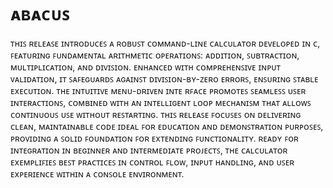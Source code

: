 # ᴀʙᴀᴄᴜꜱ
ᴛʜɪꜱ ʀᴇʟᴇᴀꜱᴇ ɪɴᴛʀᴏᴅᴜᴄᴇꜱ ᴀ ʀᴏʙᴜꜱᴛ ᴄᴏᴍᴍᴀɴᴅ-ʟɪɴᴇ ᴄᴀʟᴄᴜʟᴀᴛᴏʀ ᴅᴇᴠᴇʟᴏᴘᴇᴅ ɪɴ ᴄ, ꜰᴇᴀᴛᴜʀɪɴɢ ꜰᴜɴᴅᴀᴍᴇɴᴛᴀʟ ᴀʀɪᴛʜᴍᴇᴛɪᴄ ᴏᴘᴇʀᴀᴛɪᴏɴꜱ: ᴀᴅᴅɪᴛɪᴏɴ, ꜱᴜʙᴛʀᴀᴄᴛɪᴏɴ, ᴍᴜʟᴛɪᴘʟɪᴄᴀᴛɪᴏɴ, ᴀɴᴅ ᴅɪᴠɪꜱɪᴏɴ. ᴇɴʜᴀɴᴄᴇᴅ ᴡɪᴛʜ ᴄᴏᴍᴘʀᴇʜᴇɴꜱɪᴠᴇ ɪɴᴘᴜᴛ ᴠᴀʟɪᴅᴀᴛɪᴏɴ, ɪᴛ ꜱᴀꜰᴇɢᴜᴀʀᴅꜱ ᴀɢᴀɪɴꜱᴛ ᴅɪᴠɪꜱɪᴏɴ-ʙʏ-ᴢᴇʀᴏ ᴇʀʀᴏʀꜱ, ᴇɴꜱᴜʀɪɴɢ ꜱᴛᴀʙʟᴇ ᴇxᴇᴄᴜᴛɪᴏɴ. ᴛʜᴇ ɪɴᴛᴜɪᴛɪᴠᴇ ᴍᴇɴᴜ-ᴅʀɪᴠᴇɴ ɪɴᴛᴇ ʀꜰᴀᴄᴇ ᴘʀᴏᴍᴏᴛᴇꜱ ꜱᴇᴀᴍʟᴇꜱꜱ ᴜꜱᴇʀ ɪɴᴛᴇʀᴀᴄᴛɪᴏɴꜱ, ᴄᴏᴍʙɪɴᴇᴅ ᴡɪᴛʜ ᴀɴ ɪɴᴛᴇʟʟɪɢᴇɴᴛ ʟᴏᴏᴘ ᴍᴇᴄʜᴀɴɪꜱᴍ ᴛʜᴀᴛ ᴀʟʟᴏᴡꜱ ᴄᴏɴᴛɪɴᴜᴏᴜꜱ ᴜꜱᴇ ᴡɪᴛʜᴏᴜᴛ ʀᴇꜱᴛᴀʀᴛɪɴɢ. ᴛʜɪꜱ ʀᴇʟᴇᴀꜱᴇ ꜰᴏᴄᴜꜱᴇꜱ ᴏɴ ᴅᴇʟɪᴠᴇʀɪɴɢ ᴄʟᴇᴀɴ, ᴍᴀɪɴᴛᴀɪɴᴀʙʟᴇ ᴄᴏᴅᴇ ɪᴅᴇᴀʟ ꜰᴏʀ ᴇᴅᴜᴄᴀᴛɪᴏɴ ᴀɴᴅ ᴅᴇᴍᴏɴꜱᴛʀᴀᴛɪᴏɴ ᴘᴜʀᴘᴏꜱᴇꜱ, ᴘʀᴏᴠɪᴅɪɴɢ ᴀ ꜱᴏʟɪᴅ ꜰᴏᴜɴᴅᴀᴛɪᴏɴ ꜰᴏʀ ᴇxᴛᴇɴᴅɪɴɢ ꜰᴜɴᴄᴛɪᴏɴᴀʟɪᴛʏ. ʀᴇᴀᴅʏ ꜰᴏʀ ɪɴᴛᴇɢʀᴀᴛɪᴏɴ ɪɴ ʙᴇɢɪɴɴᴇʀ ᴀɴᴅ ɪɴᴛᴇʀᴍᴇᴅɪᴀᴛᴇ ᴘʀᴏᴊᴇᴄᴛꜱ, ᴛʜᴇ ᴄᴀʟᴄᴜʟᴀᴛᴏʀ ᴇxᴇᴍᴘʟɪꜰɪᴇꜱ ʙᴇꜱᴛ ᴘʀᴀᴄᴛɪᴄᴇꜱ ɪɴ ᴄᴏɴᴛʀᴏʟ ꜰʟᴏᴡ, ɪɴᴘᴜᴛ ʜᴀɴᴅʟɪɴɢ, ᴀɴᴅ ᴜꜱᴇʀ ᴇxᴘᴇʀɪᴇɴᴄᴇ ᴡɪᴛʜɪɴ ᴀ ᴄᴏɴꜱᴏʟᴇ ᴇɴᴠɪʀᴏɴᴍᴇɴᴛ.
